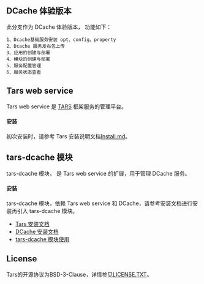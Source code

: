 
## DCache 体验版本
此分支作为 DCache 体验版本， 功能如下：

    1、Dcache基础服务安装 opt、config、property
    2、Dcache 服务发布包上传
    3、应用的创建与部署
    4、模块的创建与部署
    5、服务配置管理
    6、服务状态查看

## Tars web service
 
 Tars web service 是 [TARS](https://github.com/TarsCloud/Tars) 框架服务的管理平台。
 
#### 安装
初次安装时，请参考 Tars 安装说明文档[Install.md](https://github.com/TarsCloud/Tars/blob/master/Install.zh.md)。

## tars-dcache 模块
tars-dcache 模块， 是 Tars web service 的扩展，用于管理 DCache 服务。

#### 安装
tars-dcache 模块，依赖 Tars web service 和 DCache，请参考安装文档进行安装再引入 tars-dcache 模块。
* [Tars 安装文档](https://github.com/TarsCloud/Tars/blob/master/Install.zh.md)
* [DCache 安装文档](https://github.com/Tencent/DCache/blob/master/docs/install.md)
* [tars-dcache 模块使用](https://www.npmjs.com/package/tars-dcache)

## License
Tars的开源协议为BSD-3-Clause，详情参见[LICENSE.TXT](https://github.com/TarsCloud/Tars/blob/master/LICENSE.TXT)。